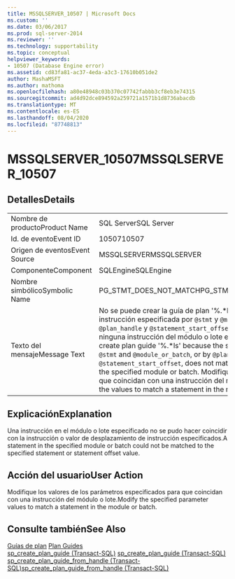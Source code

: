 ```yaml
---
title: MSSQLSERVER_10507 | Microsoft Docs
ms.custom: ''
ms.date: 03/06/2017
ms.prod: sql-server-2014
ms.reviewer: ''
ms.technology: supportability
ms.topic: conceptual
helpviewer_keywords:
- 10507 (Database Engine error)
ms.assetid: cd83fa81-ac37-4eda-a3c3-17610b051de2
author: MashaMSFT
ms.author: mathoma
ms.openlocfilehash: a80e48948c03b370c07742fabbb3cf8eb3e74315
ms.sourcegitcommit: ad4d92dce894592a259721a1571b1d8736abacdb
ms.translationtype: MT
ms.contentlocale: es-ES
ms.lasthandoff: 08/04/2020
ms.locfileid: "87748813"
---
```

# <a name="mssqlserver_10507"></a><span data-ttu-id="42274-102">MSSQLSERVER_10507</span><span class="sxs-lookup"><span data-stu-id="42274-102">MSSQLSERVER_10507</span></span>
    
## <a name="details"></a><span data-ttu-id="42274-103">Detalles</span><span class="sxs-lookup"><span data-stu-id="42274-103">Details</span></span>  
  
|||  
|-|-|  
|<span data-ttu-id="42274-104">Nombre de producto</span><span class="sxs-lookup"><span data-stu-id="42274-104">Product Name</span></span>|<span data-ttu-id="42274-105">SQL Server</span><span class="sxs-lookup"><span data-stu-id="42274-105">SQL Server</span></span>|  
|<span data-ttu-id="42274-106">Id. de evento</span><span class="sxs-lookup"><span data-stu-id="42274-106">Event ID</span></span>|<span data-ttu-id="42274-107">10507</span><span class="sxs-lookup"><span data-stu-id="42274-107">10507</span></span>|  
|<span data-ttu-id="42274-108">Origen de eventos</span><span class="sxs-lookup"><span data-stu-id="42274-108">Event Source</span></span>|<span data-ttu-id="42274-109">MSSQLSERVER</span><span class="sxs-lookup"><span data-stu-id="42274-109">MSSQLSERVER</span></span>|  
|<span data-ttu-id="42274-110">Componente</span><span class="sxs-lookup"><span data-stu-id="42274-110">Component</span></span>|<span data-ttu-id="42274-111">SQLEngine</span><span class="sxs-lookup"><span data-stu-id="42274-111">SQLEngine</span></span>|  
|<span data-ttu-id="42274-112">Nombre simbólico</span><span class="sxs-lookup"><span data-stu-id="42274-112">Symbolic Name</span></span>|<span data-ttu-id="42274-113">PG_STMT_DOES_NOT_MATCH</span><span class="sxs-lookup"><span data-stu-id="42274-113">PG_STMT_DOES_NOT_MATCH</span></span>|  
|<span data-ttu-id="42274-114">Texto del mensaje</span><span class="sxs-lookup"><span data-stu-id="42274-114">Message Text</span></span>|<span data-ttu-id="42274-115">No se puede crear la guía de plan '%.\*ls' porque la instrucción especificada por `@stmt` y `@module_or_batch`, o por `@plan_handle` y `@statement_start_offset`, no coincide con ninguna instrucción del módulo o lote especificado.</span><span class="sxs-lookup"><span data-stu-id="42274-115">Cannot create plan guide '%.\*ls' because the statement specified by `@stmt` and `@module_or_batch`, or by `@plan_handle` and `@statement_start_offset`, does not match any statement in the specified module or batch.</span></span> <span data-ttu-id="42274-116">Modifique los valores para que coincidan con una instrucción del módulo o lote.</span><span class="sxs-lookup"><span data-stu-id="42274-116">Modify the values to match a statement in the module or batch.</span></span>|  
  
## <a name="explanation"></a><span data-ttu-id="42274-117">Explicación</span><span class="sxs-lookup"><span data-stu-id="42274-117">Explanation</span></span>  
 <span data-ttu-id="42274-118">Una instrucción en el módulo o lote especificado no se pudo hacer coincidir con la instrucción o valor de desplazamiento de instrucción especificados.</span><span class="sxs-lookup"><span data-stu-id="42274-118">A statement in the specified module or batch could not be matched to the specified statement or statement offset value.</span></span>  
  
## <a name="user-action"></a><span data-ttu-id="42274-119">Acción del usuario</span><span class="sxs-lookup"><span data-stu-id="42274-119">User Action</span></span>  
 <span data-ttu-id="42274-120">Modifique los valores de los parámetros especificados para que coincidan con una instrucción del módulo o lote.</span><span class="sxs-lookup"><span data-stu-id="42274-120">Modify the specified parameter values to match a statement in the module or batch.</span></span>  
  
## <a name="see-also"></a><span data-ttu-id="42274-121">Consulte también</span><span class="sxs-lookup"><span data-stu-id="42274-121">See Also</span></span>  
 <span data-ttu-id="42274-122">[Guías de plan](../performance/plan-guides.md) </span><span class="sxs-lookup"><span data-stu-id="42274-122">[Plan Guides](../performance/plan-guides.md) </span></span>  
 <span data-ttu-id="42274-123">[sp_create_plan_guide &#40;Transact-SQL&#41;](/sql/relational-databases/system-stored-procedures/sp-create-plan-guide-transact-sql) </span><span class="sxs-lookup"><span data-stu-id="42274-123">[sp_create_plan_guide &#40;Transact-SQL&#41;](/sql/relational-databases/system-stored-procedures/sp-create-plan-guide-transact-sql) </span></span>  
 [<span data-ttu-id="42274-124">sp_create_plan_guide_from_handle &#40;Transact-SQL&#41;</span><span class="sxs-lookup"><span data-stu-id="42274-124">sp_create_plan_guide_from_handle &#40;Transact-SQL&#41;</span></span>](/sql/relational-databases/system-stored-procedures/sp-create-plan-guide-from-handle-transact-sql)  
  
  
